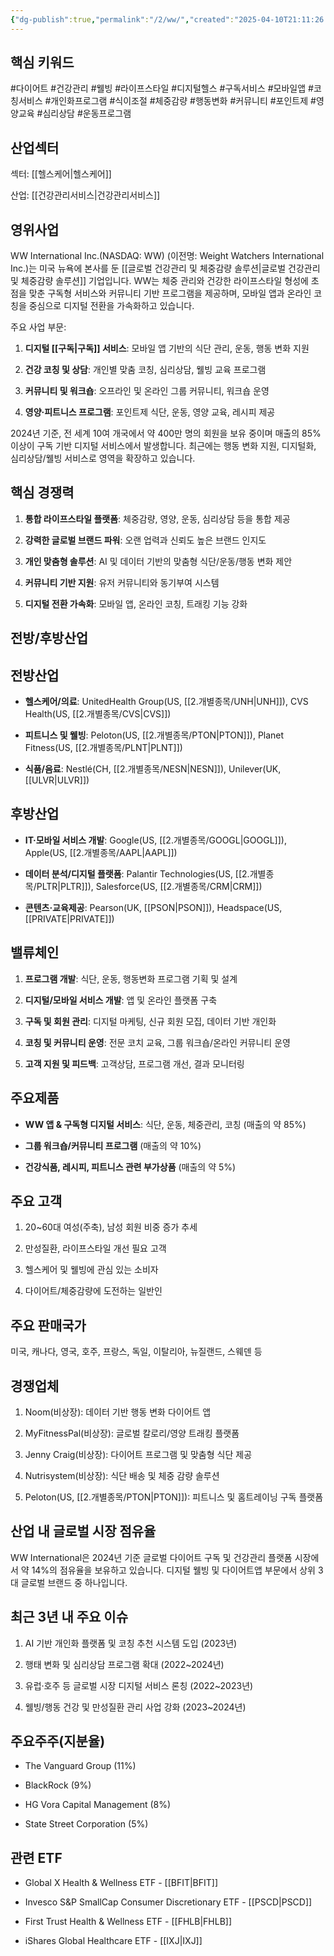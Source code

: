 ```yaml
---
{"dg-publish":true,"permalink":"/2/ww/","created":"2025-04-10T21:11:26.148+09:00","updated":"2025-06-03T20:06:02.213+09:00"}
---
```


## 핵심 키워드

#다이어트 #건강관리 #웰빙 #라이프스타일 #디지털헬스 #구독서비스 #모바일앱 #코칭서비스 #개인화프로그램 #식이조절 #체중감량 #행동변화 #커뮤니티 #포인트제 #영양교육 #심리상담 #운동프로그램

## 산업섹터

섹터: [[헬스케어\|헬스케어]]

산업: [[건강관리서비스\|건강관리서비스]]

## 영위사업

WW International Inc.(NASDAQ: WW) (이전명: Weight Watchers International Inc.)는 미국 뉴욕에 본사를 둔 [[글로벌 건강관리 및 체중감량 솔루션\|글로벌 건강관리 및 체중감량 솔루션]] 기업입니다. WW는 체중 관리와 건강한 라이프스타일 형성에 초점을 맞춘 구독형 서비스와 커뮤니티 기반 프로그램을 제공하며, 모바일 앱과 온라인 코칭을 중심으로 디지털 전환을 가속화하고 있습니다.

주요 사업 부문:

1. **디지털 [[구독\|구독]] 서비스**: 모바일 앱 기반의 식단 관리, 운동, 행동 변화 지원
    
2. **건강 코칭 및 상담**: 개인별 맞춤 코칭, 심리상담, 웰빙 교육 프로그램
    
3. **커뮤니티 및 워크숍**: 오프라인 및 온라인 그룹 커뮤니티, 워크숍 운영
    
4. **영양·피트니스 프로그램**: 포인트제 식단, 운동, 영양 교육, 레시피 제공
    

2024년 기준, 전 세계 10여 개국에서 약 400만 명의 회원을 보유 중이며 매출의 85% 이상이 구독 기반 디지털 서비스에서 발생합니다. 최근에는 행동 변화 지원, 디지털화, 심리상담/웰빙 서비스로 영역을 확장하고 있습니다.

## 핵심 경쟁력

1. **통합 라이프스타일 플랫폼**: 체중감량, 영양, 운동, 심리상담 등을 통합 제공
    
2. **강력한 글로벌 브랜드 파워**: 오랜 업력과 신뢰도 높은 브랜드 인지도
    
3. **개인 맞춤형 솔루션**: AI 및 데이터 기반의 맞춤형 식단/운동/행동 변화 제안
    
4. **커뮤니티 기반 지원**: 유저 커뮤니티와 동기부여 시스템
    
5. **디지털 전환 가속화**: 모바일 앱, 온라인 코칭, 트래킹 기능 강화
    

## 전방/후방산업

## 전방산업

- **헬스케어/의료**: UnitedHealth Group(US, [[2.개별종목/UNH\|UNH]]), CVS Health(US, [[2.개별종목/CVS\|CVS]])
    
- **피트니스 및 웰빙**: Peloton(US, [[2.개별종목/PTON\|PTON]]), Planet Fitness(US, [[2.개별종목/PLNT\|PLNT]])
    
- **식품/음료**: Nestlé(CH, [[2.개별종목/NESN\|NESN]]), Unilever(UK, [[ULVR\|ULVR]])
    

## 후방산업

- **IT·모바일 서비스 개발**: Google(US, [[2.개별종목/GOOGL\|GOOGL]]), Apple(US, [[2.개별종목/AAPL\|AAPL]])
    
- **데이터 분석/디지털 플랫폼**: Palantir Technologies(US, [[2.개별종목/PLTR\|PLTR]]), Salesforce(US, [[2.개별종목/CRM\|CRM]])
    
- **콘텐츠·교육제공**: Pearson(UK, [[PSON\|PSON]]), Headspace(US, [[PRIVATE\|PRIVATE]])
    

## 밸류체인

1. **프로그램 개발**: 식단, 운동, 행동변화 프로그램 기획 및 설계
    
2. **디지털/모바일 서비스 개발**: 앱 및 온라인 플랫폼 구축
    
3. **구독 및 회원 관리**: 디지털 마케팅, 신규 회원 모집, 데이터 기반 개인화
    
4. **코칭 및 커뮤니티 운영**: 전문 코치 교육, 그룹 워크숍/온라인 커뮤니티 운영
    
5. **고객 지원 및 피드백**: 고객상담, 프로그램 개선, 결과 모니터링
    

## 주요제품

- **WW 앱 & 구독형 디지털 서비스**: 식단, 운동, 체중관리, 코칭 (매출의 약 85%)
    
- **그룹 워크숍/커뮤니티 프로그램** (매출의 약 10%)
    
- **건강식품, 레시피, 피트니스 관련 부가상품** (매출의 약 5%)
    

## 주요 고객

1. 20~60대 여성(주축), 남성 회원 비중 증가 추세
    
2. 만성질환, 라이프스타일 개선 필요 고객
    
3. 헬스케어 및 웰빙에 관심 있는 소비자
    
4. 다이어트/체중감량에 도전하는 일반인
    

## 주요 판매국가

미국, 캐나다, 영국, 호주, 프랑스, 독일, 이탈리아, 뉴질랜드, 스웨덴 등

## 경쟁업체

1. Noom(비상장): 데이터 기반 행동 변화 다이어트 앱
    
2. MyFitnessPal(비상장): 글로벌 칼로리/영양 트래킹 플랫폼
    
3. Jenny Craig(비상장): 다이어트 프로그램 및 맞춤형 식단 제공
    
4. Nutrisystem(비상장): 식단 배송 및 체중 감량 솔루션
    
5. Peloton(US, [[2.개별종목/PTON\|PTON]]): 피트니스 및 홈트레이닝 구독 플랫폼
    

## 산업 내 글로벌 시장 점유율

WW International은 2024년 기준 글로벌 다이어트 구독 및 건강관리 플랫폼 시장에서 약 14%의 점유율을 보유하고 있습니다. 디지털 웰빙 및 다이어트앱 부문에서 상위 3대 글로벌 브랜드 중 하나입니다.

## 최근 3년 내 주요 이슈

1. AI 기반 개인화 플랫폼 및 코칭 추천 시스템 도입 (2023년)
    
2. 행태 변화 및 심리상담 프로그램 확대 (2022~2024년)
    
3. 유럽·호주 등 글로벌 시장 디지털 서비스 론칭 (2022~2023년)
    
4. 웰빙/행동 건강 및 만성질환 관리 사업 강화 (2023~2024년)
    

## 주요주주(지분율)

- The Vanguard Group (11%)
    
- BlackRock (9%)
    
- HG Vora Capital Management (8%)
    
- State Street Corporation (5%)
    

## 관련 ETF

- Global X Health & Wellness ETF - [[BFIT\|BFIT]]
    
- Invesco S&P SmallCap Consumer Discretionary ETF - [[PSCD\|PSCD]]
    
- First Trust Health & Wellness ETF - [[FHLB\|FHLB]]
    
- iShares Global Healthcare ETF - [[IXJ\|IXJ]]